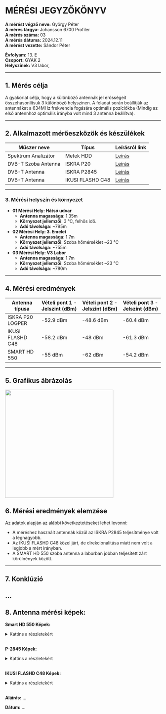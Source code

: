 
# MÉRÉSI JEGYZŐKÖNYV

**A mérést végző neve:** György Péter  
**A mérés tárgya:** Johansson 6700 Profiler  
**A mérés száma:** 03  
**A mérés dátuma:** 2024.12.11  
**A mérést vezette:** Sándor Péter

**Évfolyam:** 13. E  
**Csoport:** GYAK 2  
**Helyszínek:**   V3 labor, 

---

## 1. Mérés célja

A gyakorlat célja, hogy a különböző antennák jel erősségeit összehasonlítsuk 3 különböző helyszinen. A feladat során beállítják az antennákat a 634MHz frekvencia fogására optimális pozíciókba (Mindig az első antennhoz optimális irányba volt mind 3 antenna beállítva).

---

## 2. Alkalmazott mérőeszközök és készülékek

| Műszer neve                         | Típus               | Leírásról link |
| ----------------------------------- | ------------------- |----------------|
| Spektrum Analizátor                 | Metek HDD           |[Leírás](https://www.ek.plus/en/product/metek-hdd/)|
| DVB-T Szoba Antenna                 | ISKRA P20           |[Leírás](https://www.iskra.eu/en/UHF-antennas/UHF-TV-Antenna-P-20-W/)|
| DVB-T Antenna                       | ISKRA P2845         |[Leírás](https://www.iskra.eu/en/UHF-antennas/UHF-TV-Antenna-P-2845/)|
| DVB-T Antenna                       | IKUSI FLASHD C48    |[Leírás](https://bolt.sat.hu/ikusi-flashd-c48-digitalis-foldfelszini-tv-antenna-3173?srsltid=AfmBOoqicoM5aMRo9iAcvIR_4QmPxyr4AOYSCxklJKDQJqXJ67bfkvK-)|

---

### 3. **Mérési helyszín és környezet**
- **01 Mérési Hely: Hátsó udvar**
  - **Antenna magassága**: 1.35m
  - **Környezet jellemzői**: 3 °C, felhős idő.
  - **Adó távolsága**:  ~795m
- **02 Mérési Hely: 3. Emelet**
  - **Antenna magassága**: 1.7m
  - **Környezet jellemzői**: Szoba hőmérséklet ~23 °C
  - **Adó távolsága**: ~755m
- **03 Mérési Hely: V3 Labor**
  - **Antenna magassága**: 1.7m
  - **Környezet jellemzői**: Szoba hőmérséklet ~23 °C
  - **Adó távolsága**:  ~780m

---

## 4. Mérési eredmények

| Antenna típusa      | Vételi pont 1 - Jelszint (dBm) | Vételi pont 2 - Jelszint (dBm) | Vételi pont 3 - Jelszint (dBm) |
|---------------------|--------------------------------|-------------------------------|-------------------------------|
|  ISKRA P20 LOGPER  |   -52.9 dBm                       | -48.6 dBm                       | -60.4 dBm                 |
| IKUSI FLASHD C48 |     -58.2 dBm                       | -48 dBm                       | -61.3 dBm                   |
| SMART HD 550  |         -55 dBm                       | -62 dBm                       | -54.2 dBm                     |

---

## 5. Grafikus ábrázolás

<img src="https://github.com/user-attachments/assets/560d8aee-ded1-4491-b6d4-9bb2bd314fb6" width="350">


## 6. Mérési eredmények elemzése
Az adatok alapján az alábbi következtetéseket lehet levonni:

- A méréshez használt antennák közül az ISKRA P2845 teljesítménye volt a legnagyobb.
- Az IKUSI FLASHD C48 közel járt, de direkcionalitása miatt nem volt a legjobb a mért irányban.
- A SMART HD 550 szoba antenna a laborban jobban teljesített zárt körülnények között.

---

## 7. Konklúzió
...
---

## 8. Antenna mérési képek:
**Smart HD 550 Képek:**
<details>
<summary>Kattins a részletekért</summary>
  
**01 Mérési Hely**

![unnamed](https://github.com/user-attachments/assets/6b9de94f-0c2f-45ec-9d98-69e315990b85)


**02 Mérési Hely**

![unnamed](https://github.com/user-attachments/assets/7635fc0c-4b19-4d39-b37f-e6a7a4d2fda7)


**03 Mérési Hely**

![unnamed](https://github.com/user-attachments/assets/c7732552-ef1b-4327-ad94-725a79c7bcdb)

  
</details>

<br>

**P-2845 Képek:**
<details>

<summary>Kattins a részletekért</summary>
  
**01 Mérési Hely**

![unnamed](https://github.com/user-attachments/assets/1e210847-6536-4884-9ab2-06571638f034)


**02 Mérési Hely**

![unnamed](https://github.com/user-attachments/assets/88298d33-3ccf-4236-9989-6b39449c66ba)


**03 Mérési Hely**

![unnamed](https://github.com/user-attachments/assets/3c76d9e1-c611-4987-9d0c-94b985e10ae3)

  
</details>

<br>

**IKUSI FLASHD C48 Képek:**
<details>
<summary>Kattins a részletekért</summary>
  
**01 Mérési Hely**

![unnamed](https://github.com/user-attachments/assets/14b909c8-471e-4c42-8e1c-01121cd5bdaf)


**02 Mérési Hely**

![unnamed](https://github.com/user-attachments/assets/8432a8e8-bafb-4e07-a69a-19b1b00941a4)


**03 Mérési Hely**

![unnamed](https://github.com/user-attachments/assets/b8985365-b883-498b-bb37-f4d8885f837e)

  
</details>


<br>

**Aláírás:** ...

**Dátum:** ...
